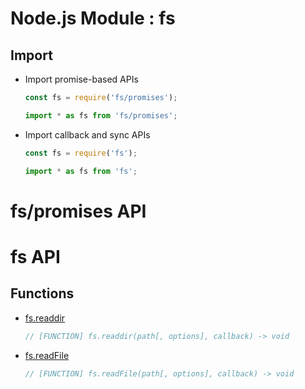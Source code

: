 Node.js Module : fs
===================

Import
------
- Import promise-based APIs
    ```js
    const fs = require('fs/promises');
    ```
    ```js
    import * as fs from 'fs/promises';
    ```
- Import callback and sync APIs
    ```js
    const fs = require('fs');
    ```
    ```js
    import * as fs from 'fs';
    ```

fs/promises API
===============

fs API
======

Functions
---------
- [fs.readdir](https://nodejs.org/api/fs.html#fs_fs_readdir_path_options_callback)
    ```js
    // [FUNCTION] fs.readdir(path[, options], callback) -> void
    ```
- [fs.readFile](https://nodejs.org/api/fs.html#fs_fs_readfile_path_options_callback)
    ```js
    // [FUNCTION] fs.readFile(path[, options], callback) -> void
    ```
